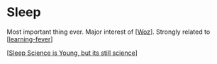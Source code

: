 # Sleep

Most important thing ever. Major interest of [[Woz]]. Strongly related to [[learning-fever]]

[[Sleep Science is Young, but its still science]]   

[//begin]: # "Autogenerated link references for markdown compatibility"
[Woz]: Woz "Woz"
[learning-fever]: learning-fever "Learning Fever"
[Sleep Science is Young, but its still science]: sleep-science-is-young-but-its-still-science "Sleep Science Is Young, but Its Still Science"
[//end]: # "Autogenerated link references"